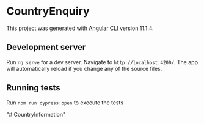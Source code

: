 # CountryEnquiry

This project was generated with [Angular CLI](https://github.com/angular/angular-cli) version 11.1.4.

## Development server

Run `ng serve` for a dev server. Navigate to `http://localhost:4200/`. The app will automatically reload if you change any of the source files.

## Running tests

Run `npm run cypress:open` to execute the tests

"# CountryInformation" 
